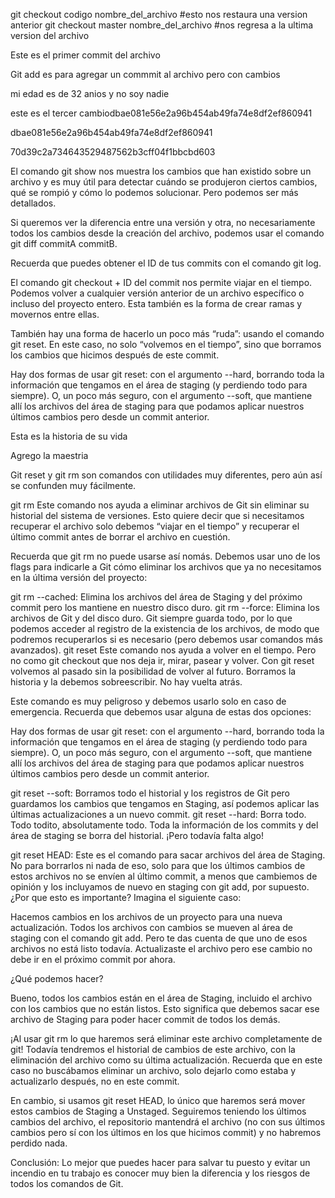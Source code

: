 git checkout  codigo nombre_del_archivo #esto nos restaura una version anterior
git checkout master nombre_del_archivo #nos regresa a la ultima version del archivo




Este es el primer commit del archivo

Git add es para agregar un commmit al archivo pero con cambios

mi edad es de 32 anios y no soy nadie

este es el tercer cambiodbae081e56e2a96b454ab49fa74e8df2ef860941

dbae081e56e2a96b454ab49fa74e8df2ef860941

70d39c2a734643529487562b3cff04f1bbcbd603

El comando git show nos muestra los cambios que han existido sobre un archivo y es muy útil para detectar cuándo se produjeron ciertos cambios, qué se rompió y cómo lo podemos solucionar. Pero podemos ser más detallados.

Si queremos ver la diferencia entre una versión y otra, no necesariamente todos los cambios desde la creación del archivo, podemos usar el comando git diff commitA commitB.

Recuerda que puedes obtener el ID de tus commits con el comando git log.


El comando git checkout + ID del commit nos permite viajar en el tiempo. Podemos volver a cualquier versión anterior de un archivo específico o incluso del proyecto entero. Esta también es la forma de crear ramas y movernos entre ellas.

También hay una forma de hacerlo un poco más “ruda”: usando el comando git reset. En este caso, no solo “volvemos en el tiempo”, sino que borramos los cambios que hicimos después de este commit.

Hay dos formas de usar git reset: con el argumento --hard, borrando toda la información que tengamos en el área de staging (y perdiendo todo para siempre). O, un poco más seguro, con el argumento --soft, que mantiene allí los archivos del área de staging para que podamos aplicar nuestros últimos cambios pero desde un commit anterior.

Esta es la historia de su vida

Agrego la maestria

Git reset y git rm son comandos con utilidades muy diferentes, pero aún así se confunden muy fácilmente.

git rm
Este comando nos ayuda a eliminar archivos de Git sin eliminar su historial del sistema de versiones. Esto quiere decir que si necesitamos recuperar el archivo solo debemos “viajar en el tiempo” y recuperar el último commit antes de borrar el archivo en cuestión.

Recuerda que git rm no puede usarse así nomás. Debemos usar uno de los flags para indicarle a Git cómo eliminar los archivos que ya no necesitamos en la última versión del proyecto:

git rm --cached: Elimina los archivos del área de Staging y del próximo commit pero los mantiene en nuestro disco duro.
git rm --force: Elimina los archivos de Git y del disco duro. Git siempre guarda todo, por lo que podemos acceder al registro de la existencia de los archivos, de modo que podremos recuperarlos si es necesario (pero debemos usar comandos más avanzados).
git reset
Este comando nos ayuda a volver en el tiempo. Pero no como git checkout que nos deja ir, mirar, pasear y volver. Con git reset volvemos al pasado sin la posibilidad de volver al futuro. Borramos la historia y la debemos sobreescribir. No hay vuelta atrás.

Este comando es muy peligroso y debemos usarlo solo en caso de emergencia. Recuerda que debemos usar alguna de estas dos opciones:

Hay dos formas de usar git reset: con el argumento --hard, borrando toda la información que tengamos en el área de staging (y perdiendo todo para siempre). O, un poco más seguro, con el argumento --soft, que mantiene allí los archivos del área de staging para que podamos aplicar nuestros últimos cambios pero desde un commit anterior.

git reset --soft: Borramos todo el historial y los registros de Git pero guardamos los cambios que tengamos en Staging, así podemos aplicar las últimas actualizaciones a un nuevo commit.
git reset --hard: Borra todo. Todo todito, absolutamente todo. Toda la información de los commits y del área de staging se borra del historial.
¡Pero todavía falta algo!

git reset HEAD: Este es el comando para sacar archivos del área de Staging. No para borrarlos ni nada de eso, solo para que los últimos cambios de estos archivos no se envíen al último commit, a menos que cambiemos de opinión y los incluyamos de nuevo en staging con git add, por supuesto.
¿Por que esto es importante?
Imagina el siguiente caso:

Hacemos cambios en los archivos de un proyecto para una nueva actualización. Todos los archivos con cambios se mueven al área de staging con el comando git add. Pero te das cuenta de que uno de esos archivos no está listo todavía. Actualizaste el archivo pero ese cambio no debe ir en el próximo commit por ahora.

¿Qué podemos hacer?

Bueno, todos los cambios están en el área de Staging, incluido el archivo con los cambios que no están listos. Esto significa que debemos sacar ese archivo de Staging para poder hacer commit de todos los demás.

¡Al usar git rm lo que haremos será eliminar este archivo completamente de git! Todavía tendremos el historial de cambios de este archivo, con la eliminación del archivo como su última actualización. Recuerda que en este caso no buscábamos eliminar un archivo, solo dejarlo como estaba y actualizarlo después, no en este commit.

En cambio, si usamos git reset HEAD, lo único que haremos será mover estos cambios de Staging a Unstaged. Seguiremos teniendo los últimos cambios del archivo, el repositorio mantendrá el archivo (no con sus últimos cambios pero sí con los últimos en los que hicimos commit) y no habremos perdido nada.

Conclusión: Lo mejor que puedes hacer para salvar tu puesto y evitar un incendio en tu trabajo es conocer muy bien la diferencia y los riesgos de todos los comandos de Git.